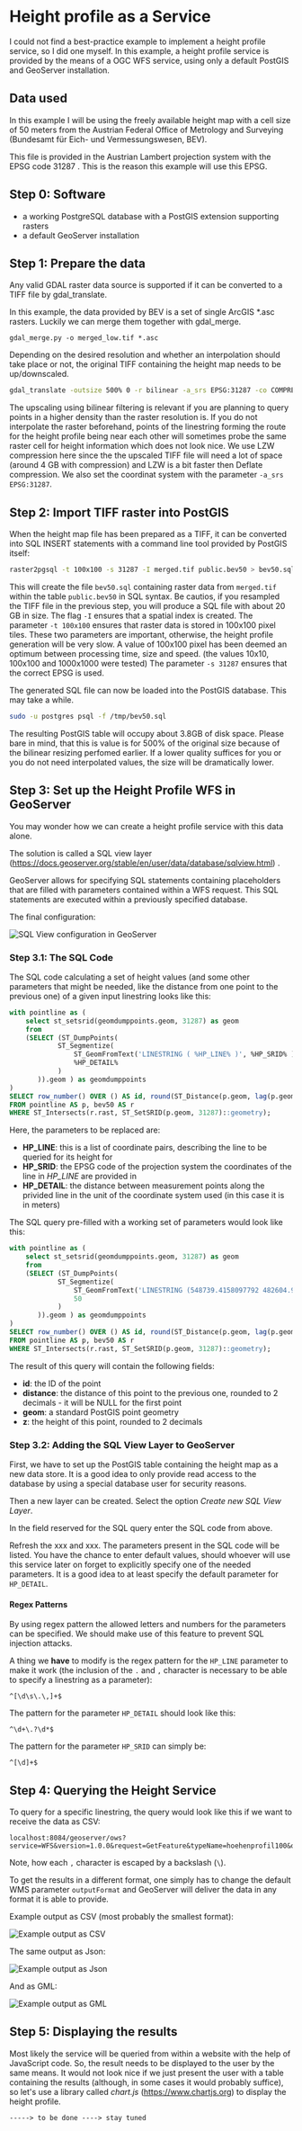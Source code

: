 # Height profile as a Service

I could not find a best-practice example to implement a height profile service, so I did one myself.
In this example, a height profile service is provided by the means of a OGC WFS service, using only a default PostGIS and GeoServer installation.

## Data used

In this example I will be using the freely available height map with a cell size of 50 meters from the Austrian Federal Office of Metrology and Surveying (Bundesamt für Eich- und Vermessungswesen, BEV).

This file is provided in the Austrian Lambert projection system with the EPSG code 31287 . This is the reason this example will use this EPSG.

## Step 0: Software

  * a working PostgreSQL database with a PostGIS extension supporting rasters
  * a default GeoServer installation

## Step 1: Prepare the data

Any valid GDAL raster data source is supported if it can be converted to a TIFF file by gdal_translate.

In this example, the data provided by BEV is a set of single ArcGIS *.asc rasters. Luckily we can merge them together with gdal_merge.

```
gdal_merge.py -o merged_low.tif *.asc
```

Depending on the desired resolution and whether an interpolation should take place or not, the original TIFF containing the height map needs to be up/downscaled.

```bash
gdal_translate -outsize 500% 0 -r bilinear -a_srs EPSG:31287 -co COMPRESS=LZW -co NUM_THREADS=ALL_CPUS -co BIGTIFF=YES merged_low.tif merged.tif
```

The upscaling using bilinear filtering is relevant if you are planning to query points in a higher density than the raster resolution is. If you do not interpolate the raster beforehand, points of the linestring forming the route for the height profile being near each other will sometimes probe the same raster cell for height information which does not look nice.
We use LZW compression here since the the upscaled TIFF file will need a lot of space (around 4 GB with compression) and LZW is a bit faster then Deflate compression.
We also set the coordinat system with the parameter `-a_srs EPSG:31287`.

## Step 2: Import TIFF raster into PostGIS

When the height map file has been prepared as a TIFF, it can be converted into SQL INSERT statements with a command line tool provided by PostGIS itself:

```bash
raster2pgsql -t 100x100 -s 31287 -I merged.tif public.bev50 > bev50.sql
```

This will create the file `bev50.sql` containing raster data from `merged.tif` within the table `public.bev50` in SQL syntax. Be cautios, if you resampled the TIFF file in the previous step, you will produce a SQL file with about 20 GB in size.
The flag `-I` ensures that a spatial index is created. The parameter `-t 100x100` ensures that raster data is stored in 100x100 pixel tiles. These two parameters are important, otherwise, the height profile generation will be very slow. A value of 100x100 pixel has been deemed an optimum between processing time, size and speed. (the values 10x10, 100x100 and 1000x1000 were tested)
The parameter `-s 31287` ensures that the correct EPSG is used.

The generated SQL file can now be loaded into the PostGIS database. This may take a while.

```bash
sudo -u postgres psql -f /tmp/bev50.sql
```

The resulting PostGIS table will occupy about 3.8GB of disk space. Please bare in mind, that this is value is for 500% of the original size because of the bilinear resizing perfomed earlier. If a lower quality suffices for you or you do not need interpolated values, the size will be dramatically lower.

## Step 3: Set up the Height Profile WFS in GeoServer

You may wonder how we can create a height profile service with this data alone.

The solution is called a SQL view layer (https://docs.geoserver.org/stable/en/user/data/database/sqlview.html) .

GeoServer allows for specifying SQL statements containing placeholders that are filled with parameters contained within a WFS request.
This SQL statements are executed within a previously specified database.

The final configuration:

![SQL View configuration in GeoServer](geoserver_editSqlView.png)

### Step 3.1: The SQL Code

The SQL code calculating a set of height values (and some other parameters that might be needed, like the distance from one point to the previous one) of a given input linestring looks like this:

```SQL
with pointline as (
	select st_setsrid(geomdumppoints.geom, 31287) as geom
	from
	(SELECT (ST_DumpPoints(
	        ST_Segmentize(
	            ST_GeomFromText('LINESTRING ( %HP_LINE% )', %HP_SRID% ),
	            %HP_DETAIL%
	        )
	   )).geom ) as geomdumppoints
)
SELECT row_number() OVER () AS id, round(ST_Distance(p.geom, lag(p.geom, 1) OVER ())::numeric,2) as distance,st_setsrid(p.geom, 31287) as geom, round(ST_Value(r.rast, (ST_Dump(p.geom)).geom)::numeric,2) As z
FROM pointline AS p, bev50 AS r
WHERE ST_Intersects(r.rast, ST_SetSRID(p.geom, 31287)::geometry);
```

Here, the parameters to be replaced are:

  * **HP_LINE**: this is a list of coordinate pairs, describing the line to be queried for its height for
  * **HP_SRID**: the EPSG code of the projection system the coordinates of the line in *HP_LINE* are provided in
  * **HP_DETAIL**: the distance between measurement points along the privided line in the unit of the coordinate system used (in this case it is in meters)

The SQL query pre-filled with a working set of parameters would look like this:

```SQL
with pointline as (
	select st_setsrid(geomdumppoints.geom, 31287) as geom
	from
	(SELECT (ST_DumpPoints(
	        ST_Segmentize(
	            ST_GeomFromText('LINESTRING (548739.4158097792 482604.95651756704, 548887.1511324001 482564.2491758545, 548918.931103315 482692.24078587623, 549028.5070438745 482647.3753966963, 549040.1888613633 482689.00756518065, 549104.3323370679 482674.76536810625, 549349.1178396618 482827.3313487823, 549781.0141441664 482895.7332890254)',31287),
	            50
	        )
	   )).geom ) as geomdumppoints
)
SELECT row_number() OVER () AS id, round(ST_Distance(p.geom, lag(p.geom, 1) OVER ())::numeric,2) as distance, st_setsrid(p.geom, 31287) as geom, round(ST_Value(r.rast, (ST_Dump(p.geom)).geom)::numeric,2) As z
FROM pointline AS p, bev50 AS r
WHERE ST_Intersects(r.rast, ST_SetSRID(p.geom, 31287)::geometry);
```

The result of this query will contain the following fields:

  * **id**: the ID of the point
  * **distance**: the distance of this point to the previous one, rounded to 2 decimals - it will be NULL for the first point
  * **geom**: a standard PostGIS point geometry
  * **z**: the height of this point, rounded to 2 decimals

### Step 3.2: Adding the SQL View Layer to GeoServer

First, we have to set up the PostGIS table containing the height map as a new data store.
It is a good idea to only provide read access to the database by using a special database user for security reasons.

Then a new layer can be created. Select the option *Create new SQL View Layer*.

In the field reserved for the SQL query enter the SQL code from above.

Refresh the xxx and xxx. The parameters present in the SQL code will be listed. You have the chance to enter default values, should whoever will use this service later on forget to explicitly specify one of the needed parameters. It is a good idea to at least specify the default parameter for `HP_DETAIL`.

#### Regex Patterns

By using regex pattern the allowed letters and numbers for the parameters can be specified. We should make use of this feature to prevent SQL injection attacks.

A thing we **have** to modify is the regex pattern for the `HP_LINE` parameter to make it work (the inclusion of the `.` and `,` character is necessary to be able to specify a linestring as a parameter):

```
^[\d\s\.\,]+$
```

The pattern for the parameter `HP_DETAIL` should look like this:

```
^\d+\.?\d*$
```

The pattern for the parameter `HP_SRID` can simply be:

```
^[\d]+$
```

## Step 4: Querying the Height Service

To query for a specific linestring, the query would look like this if we want to receive the data as CSV:

```
localhost:8084/geoserver/ows?service=WFS&version=1.0.0&request=GetFeature&typeName=hoehenprofil100&outputFormat=csv&viewparams=HP_DETAIL:20;HP_LINE:548739.4%20482604.9\,%20548887.1%20482564.2\,%20548918.9%20482692.2\,%20549028.5%20482647.3\,%20549040.1%20482689.0\,%20549104.3%20482674.7\,%20549349.1%20482827.3\,%20549781.0%20482895.7;HP_SRID:31287
```

Note, how each `,` character is escaped by a backslash (`\`).

To get the results in a different format, one simply has to change the default WMS parameter `outputFormat` and GeoServer will deliver the data in any format it is able to provide.

Example output as CSV (most probably the smallest format):

![Example output as CSV](csv_output.png)

The same output as Json:

![Example output as Json](json_output.png)

And as GML:

![Example output as GML](gml_output.png)

## Step 5: Displaying the results

Most likely the service will be queried from within a website with the help of JavaScript code. So, the result needs to be displayed to the user by the same means.
It would not look nice if we just present the user with a table containing the results (although, in some cases it would probably suffice), so let's use a library called *chart.js* (https://www.chartjs.org) to display the height profile.

```
-----> to be done ----> stay tuned
```